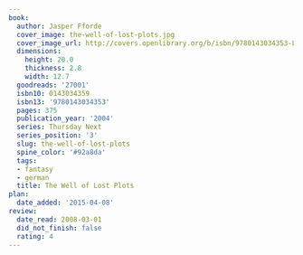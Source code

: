 ```yaml
---
book:
  author: Jasper Fforde
  cover_image: the-well-of-lost-plots.jpg
  cover_image_url: http://covers.openlibrary.org/b/isbn/9780143034353-L.jpg
  dimensions:
    height: 20.0
    thickness: 2.8
    width: 12.7
  goodreads: '27001'
  isbn10: 0143034359
  isbn13: '9780143034353'
  pages: 375
  publication_year: '2004'
  series: Thursday Next
  series_position: '3'
  slug: the-well-of-lost-plots
  spine_color: '#92a8da'
  tags:
  - fantasy
  - german
  title: The Well of Lost Plots
plan:
  date_added: '2015-04-08'
review:
  date_read: 2008-03-01
  did_not_finish: false
  rating: 4
---
```

